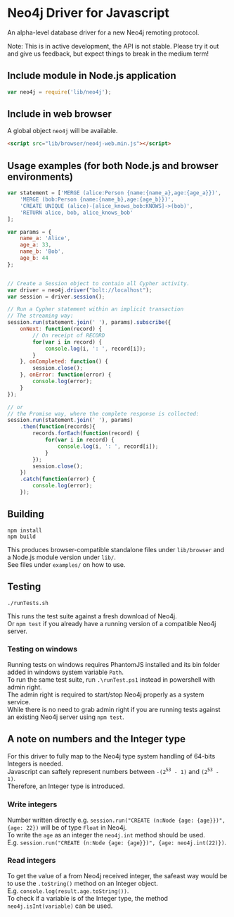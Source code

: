 # Neo4j Driver for Javascript

An alpha-level database driver for a new Neo4j remoting protocol.

Note: This is in active development, the API is not stable. Please try it out and give us feedback, but expect things to break in the medium term!

## Include module in Node.js application

```javascript
var neo4j = require('lib/neo4j');
```

## Include in web browser
A global object `neo4j` will be available.

```html
<script src="lib/browser/neo4j-web.min.js"></script>
```

## Usage examples (for both Node.js and browser environments)

```javascript
var statement = ['MERGE (alice:Person {name:{name_a},age:{age_a}})',
    'MERGE (bob:Person {name:{name_b},age:{age_b}})',
    'CREATE UNIQUE (alice)-[alice_knows_bob:KNOWS]->(bob)',
    'RETURN alice, bob, alice_knows_bob'
];

var params = {
    name_a: 'Alice',
    age_a: 33,
    name_b: 'Bob',
    age_b: 44
};


// Create a Session object to contain all Cypher activity.
var driver = neo4j.driver("bolt://localhost");
var session = driver.session();

// Run a Cypher statement within an implicit transaction
// The streaming way:
session.run(statement.join(' '), params).subscribe({
    onNext: function(record) {
        // On receipt of RECORD
        for(var i in record) {
            console.log(i, ': ', record[i]);
        }
    }, onCompleted: function() {
        session.close();
    }, onError: function(error) {
        console.log(error);
    }
});

// or
// the Promise way, where the complete response is collected:
session.run(statement.join(' '), params)
    .then(function(records){
        records.forEach(function(record) {
            for(var i in record) {
                console.log(i, ': ', record[i]);
            }
        });
        session.close();
    })
    .catch(function(error) {
        console.log(error);
    });
```

## Building

    npm install 
    npm build

This produces browser-compatible standalone files under `lib/browser` and a Node.js module version under `lib/`.  
See files under `examples/` on how to use.

## Testing

    ./runTests.sh

This runs the test suite against a fresh download of Neo4j.  
Or `npm test` if you already have a running version of a compatible Neo4j server.

### Testing on windows
Running tests on windows requires PhantomJS installed and its bin folder added in windows system variable `Path`.  
To run the same test suite, run `.\runTest.ps1` instead in powershell with admin right.  
The admin right is required to start/stop Neo4j properly as a system service.  
While there is no need to grab admin right if you are running tests against an existing Neo4j server using `npm test`.

## A note on numbers and the Integer type
For this driver to fully map to the Neo4j type system handling of 64-bits Integers is needed.  
Javascript can saftely represent numbers between `-(2`<sup>`53`</sup>` - 1)` and `(2`<sup>`53`</sup>` - 1)`.  
Therefore, an Integer type is introduced. 

### Write integers
Number written directly e.g. `session.run("CREATE (n:Node {age: {age}})", {age: 22})` will be of type `Float` in Neo4j.  
To write the `age` as an integer the `neo4j.int` method should be used.  
E.g. `session.run("CREATE (n:Node {age: {age}})", {age: neo4j.int(22)})`.

### Read integers
To get the value of a from Neo4j received integer, the safeast way would be to use the `.toString()` method on 
an Integer object.  
E.g. `console.log(result.age.toString())`.  
To check if a variable is of the Integer type, the method `neo4j.isInt(variable)` can be used.
